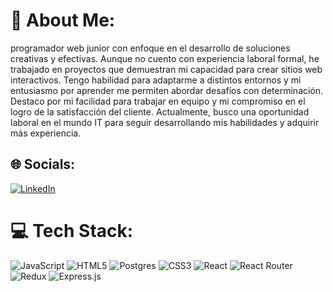 # 💫 About Me:
programador web junior con enfoque en el desarrollo de soluciones creativas y efectivas. Aunque no cuento con experiencia laboral formal, he trabajado en proyectos que demuestran mi capacidad para crear sitios web interactivos. Tengo habilidad para adaptarme a distintos entornos y mi entusiasmo por aprender me permiten abordar desafíos con determinación. Destaco por mi facilidad para trabajar en equipo y mi compromiso en el logro de la satisfacción del cliente. Actualmente, busco una oportunidad laboral en el mundo IT para seguir desarrollando mis habilidades y adquirir más experiencia.



## 🌐 Socials:
[![LinkedIn](https://img.shields.io/badge/LinkedIn-%230077B5.svg?logo=linkedin&logoColor=white)](https://www.linkedin.com/in/edisson-facundo-aquino-toloza-b84a95213/) 



# 💻 Tech Stack:
![JavaScript](https://img.shields.io/badge/javascript-%23323330.svg?style=for-the-badge&logo=javascript&logoColor=%23F7DF1E)  ![HTML5](https://img.shields.io/badge/html5-%23E34F26.svg?style=for-the-badge&logo=html5&logoColor=white) ![Postgres](https://img.shields.io/badge/postgres-%23316192.svg?style=for-the-badge&logo=postgresql&logoColor=white) ![CSS3](https://img.shields.io/badge/css3-%231572B6.svg?style=for-the-badge&logo=css3&logoColor=white) ![React](https://img.shields.io/badge/react-%2320232a.svg?style=for-the-badge&logo=react&logoColor=%2361DAFB) ![React Router](https://img.shields.io/badge/React_Router-CA4245?style=for-the-badge&logo=react-router&logoColor=white) ![Redux](https://img.shields.io/badge/redux-%23593d88.svg?style=for-the-badge&logo=redux&logoColor=white)  ![Express.js](https://img.shields.io/badge/express.js-%23404d59.svg?style=for-the-badge&logo=express&logoColor=%2361DAFB)






